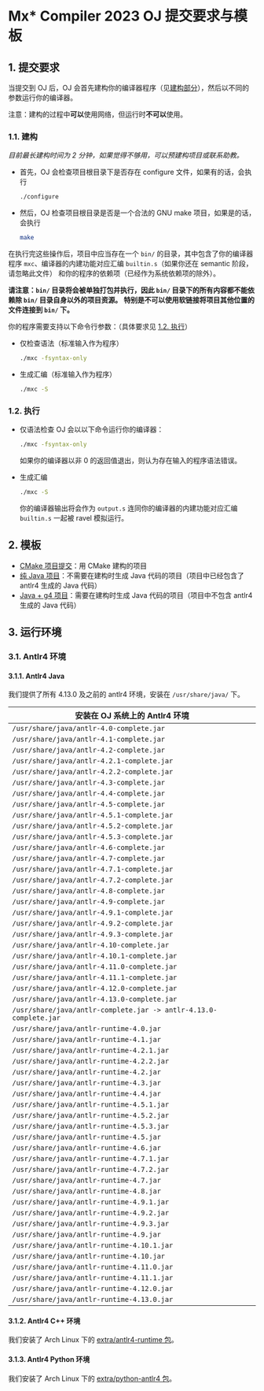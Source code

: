 # Mx* Compiler 2023 OJ 提交要求与模板

## 1. 提交要求

当提交到 OJ 后，OJ 会首先建构你的编译器程序（见[建构部分](#11-建构)），然后以不同的参数运行你的编译器。

注意：建构的过程中**可以**使用网络，但运行时**不可以**使用。

### 1.1. 建构

*目前最长建构时间为 2 分钟，如果觉得不够用，可以预建构项目或联系助教。*

- 首先，OJ 会检查项目根目录下是否存在 configure 文件，如果有的话，会执行
  ```sh
  ./configure
  ```

- 然后，OJ 检查项目根目录是否是一个合法的 GNU make 项目，如果是的话，会执行
  ```sh
  make
  ```

在执行完这些操作后，项目中应当存在一个 `bin/` 的目录，其中包含了你的编译器程序
`mxc`、编译器的内建功能对应汇编 `builtin.s`（如果你还在 semantic 阶段，请忽略此文件）
和你的程序的依赖项（已经作为系统依赖项的除外）。

**请注意：`bin/` 目录将会被单独打包并执行，因此 `bin/` 目录下的所有内容都不能依赖除 `bin/` 目录自身以外的项目资源。**
**特别是不可以使用软链接将项目其他位置的文件连接到 `bin/` 下。**

你的程序需要支持以下命令行参数：（具体要求见 [1.2. 执行](#12-运行)）
- 仅检查语法（标准输入作为程序）
  ```sh
  ./mxc -fsyntax-only
  ```
- 生成汇编（标准输入作为程序）
  ```sh
  ./mxc -S
  ```

### 1.2. 执行

- 仅语法检查
  OJ 会以以下命令运行你的编译器：
  ```sh
  ./mxc -fsyntax-only
  ```

  如果你的编译器以非 0 的返回值退出，则认为存在输入的程序语法错误。
- 生成汇编
  ```sh
  ./mxc -S
  ```

  你的编译器输出将会作为 `output.s` 连同你的编译器的内建功能对应汇编 `builtin.s` 一起被
  ravel 模拟运行。

## 2. 模板

- [CMake 项目提交](cmake/)：用 CMake 建构的项目
- [纯 Java 项目](java/)：不需要在建构时生成 Java 代码的项目（项目中已经包含了 antlr4 生成的 Java 代码）
- [Java + g4 项目](java-g4/)：需要在建构时生成 Java 代码的项目（项目中不包含 antlr4 生成的 Java 代码）

## 3. 运行环境

### 3.1. Antlr4 环境

#### 3.1.1. Antlr4 Java

我们提供了所有 4.13.0 及之前的 antlr4 环境，安装在 `/usr/share/java/` 下。

| 安装在 OJ 系统上的 Antlr4 环境 |
| ---------------------------------------------------------------- |
|`/usr/share/java/antlr-4.0-complete.jar`                          |
|`/usr/share/java/antlr-4.1-complete.jar`                          |
|`/usr/share/java/antlr-4.2-complete.jar`                          |
|`/usr/share/java/antlr-4.2.1-complete.jar`                        |
|`/usr/share/java/antlr-4.2.2-complete.jar`                        |
|`/usr/share/java/antlr-4.3-complete.jar`                          |
|`/usr/share/java/antlr-4.4-complete.jar`                          |
|`/usr/share/java/antlr-4.5-complete.jar`                          |
|`/usr/share/java/antlr-4.5.1-complete.jar`                        |
|`/usr/share/java/antlr-4.5.2-complete.jar`                        |
|`/usr/share/java/antlr-4.5.3-complete.jar`                        |
|`/usr/share/java/antlr-4.6-complete.jar`                          |
|`/usr/share/java/antlr-4.7-complete.jar`                          |
|`/usr/share/java/antlr-4.7.1-complete.jar`                        |
|`/usr/share/java/antlr-4.7.2-complete.jar`                        |
|`/usr/share/java/antlr-4.8-complete.jar`                          |
|`/usr/share/java/antlr-4.9-complete.jar`                          |
|`/usr/share/java/antlr-4.9.1-complete.jar`                        |
|`/usr/share/java/antlr-4.9.2-complete.jar`                        |
|`/usr/share/java/antlr-4.9.3-complete.jar`                        |
|`/usr/share/java/antlr-4.10-complete.jar`                         |
|`/usr/share/java/antlr-4.10.1-complete.jar`                       |
|`/usr/share/java/antlr-4.11.0-complete.jar`                       |
|`/usr/share/java/antlr-4.11.1-complete.jar`                       |
|`/usr/share/java/antlr-4.12.0-complete.jar`                       |
|`/usr/share/java/antlr-4.13.0-complete.jar`                       |
|`/usr/share/java/antlr-complete.jar -> antlr-4.13.0-complete.jar` |
|`/usr/share/java/antlr-runtime-4.0.jar`                           |
|`/usr/share/java/antlr-runtime-4.1.jar`                           |
|`/usr/share/java/antlr-runtime-4.2.1.jar`                         |
|`/usr/share/java/antlr-runtime-4.2.2.jar`                         |
|`/usr/share/java/antlr-runtime-4.2.jar`                           |
|`/usr/share/java/antlr-runtime-4.3.jar`                           |
|`/usr/share/java/antlr-runtime-4.4.jar`                           |
|`/usr/share/java/antlr-runtime-4.5.1.jar`                         |
|`/usr/share/java/antlr-runtime-4.5.2.jar`                         |
|`/usr/share/java/antlr-runtime-4.5.3.jar`                         |
|`/usr/share/java/antlr-runtime-4.5.jar`                           |
|`/usr/share/java/antlr-runtime-4.6.jar`                           |
|`/usr/share/java/antlr-runtime-4.7.1.jar`                         |
|`/usr/share/java/antlr-runtime-4.7.2.jar`                         |
|`/usr/share/java/antlr-runtime-4.7.jar`                           |
|`/usr/share/java/antlr-runtime-4.8.jar`                           |
|`/usr/share/java/antlr-runtime-4.9.1.jar`                         |
|`/usr/share/java/antlr-runtime-4.9.2.jar`                         |
|`/usr/share/java/antlr-runtime-4.9.3.jar`                         |
|`/usr/share/java/antlr-runtime-4.9.jar`                           |
|`/usr/share/java/antlr-runtime-4.10.1.jar`                        |
|`/usr/share/java/antlr-runtime-4.10.jar`                          |
|`/usr/share/java/antlr-runtime-4.11.0.jar`                        |
|`/usr/share/java/antlr-runtime-4.11.1.jar`                        |
|`/usr/share/java/antlr-runtime-4.12.0.jar`                        |
|`/usr/share/java/antlr-runtime-4.13.0.jar`                        |

#### 3.1.2. Antlr4 C++ 环境

我们安装了 Arch Linux 下的 [extra/antlr4-runtime 包](https://archlinux.org/packages/extra/x86_64/antlr4-runtime/)。

#### 3.1.3. Antlr4 Python 环境

我们安装了 Arch Linux 下的 [extra/python-antlr4 包](https://archlinux.org/packages/extra/any/python-antlr4/)。
